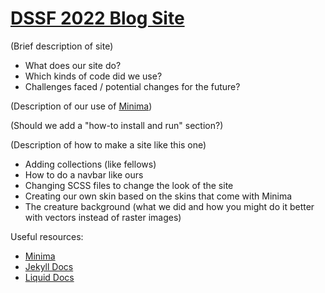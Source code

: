 # [DSSF 2022 Blog Site](https://cboucher01.github.io/dssf-blog/)

(Brief description of site)
- What does our site do?
- Which kinds of code did we use?
- Challenges faced / potential changes for the future?

(Description of our use of [Minima](https://github.com/jekyll/minima))

(Should we add a "how-to install and run" section?)

(Description of how to make a site like this one)
- Adding collections (like fellows)
- How to do a navbar like ours
- Changing SCSS files to change the look of the site
- Creating our own skin based on the skins that come with Minima
- The creature background (what we did and how you might do it better with vectors instead of raster images)

Useful resources:
- [Minima](https://github.com/jekyll/minima)
- [Jekyll Docs](https://jekyllrb.com/docs/)
- [Liquid Docs](https://shopify.github.io/liquid/)
